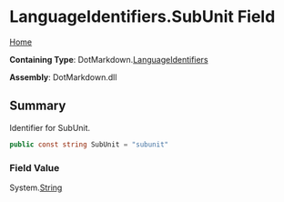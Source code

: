 <a name="_top"></a>

# LanguageIdentifiers\.SubUnit Field

[Home](../../../README.md#_top)

**Containing Type**: DotMarkdown\.[LanguageIdentifiers](../README.md#_top)

**Assembly**: DotMarkdown\.dll

## Summary

Identifier for SubUnit\.

```csharp
public const string SubUnit = "subunit"
```

### Field Value

System\.[String](https://docs.microsoft.com/en-us/dotnet/api/system.string)